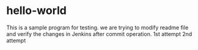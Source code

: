 # hello-world

This is a sample program for testing.
we are trying to modify readme file and verify the changes in Jenkins after commit operation.
1st attempt
2nd attempt
